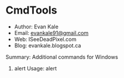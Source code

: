 CmdTools
=========
- Author: Evan Kale
- Email: evankale91@gmail.com
- Web: ISeeDeadPixel.com
- Blog: evankale.blogspot.ca

Summary:
Additional commands for Windows

1) alert
Usage: alert <title> <text>
Desc: Creates a popup dialog with <title> as the title, and <text> as the message.

2) kill
Usage: kill <process name>
Desc:  Forcefully terminates a process matching <procress name> (wild card (*) accepted).

3) screenoff
Usage: screenoff
Desc: Turns off monitors.

4) timems
Usage 1: timems
Desc 1: Returns the current time in milliseconds.
Usage 2: timeme <command>
Desc 2: Executes a command and returns milliseconds ellapsed from start to end of command.